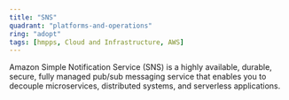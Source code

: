 ```yaml
---
title: "SNS"
quadrant: "platforms-and-operations"
ring: "adopt"
tags: [hmpps, Cloud and Infrastructure, AWS]
---
```


Amazon Simple Notification Service (SNS) is a highly available, durable, secure, fully managed pub/sub messaging service that enables you to decouple microservices, distributed systems, and serverless applications.
